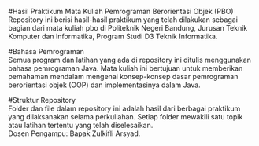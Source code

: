 #Hasil Praktikum Mata Kuliah Pemrograman Berorientasi Objek (PBO)<br>
Repository ini berisi hasil-hasil praktikum yang telah dilakukan sebagai bagian dari mata kuliah pbo di Politeknik Negeri Bandung, Jurusan Teknik Komputer dan Informatika, Program Studi D3 Teknik Informatika.

#Bahasa Pemrograman<br>
Semua program dan latihan yang ada di repository ini ditulis menggunakan bahasa pemrograman Java. Mata kuliah ini bertujuan untuk memberikan pemahaman mendalam mengenai konsep-konsep dasar pemrograman berorientasi objek (OOP) dan implementasinya dalam Java.

#Struktur Repository<br>
Folder dan file dalam repository ini adalah hasil dari berbagai praktikum yang dilaksanakan selama perkuliahan. Setiap folder mewakili satu topik atau latihan tertentu yang telah diselesaikan.<br>
Dosen Pengampu: Bapak Zulkifli Arsyad.
